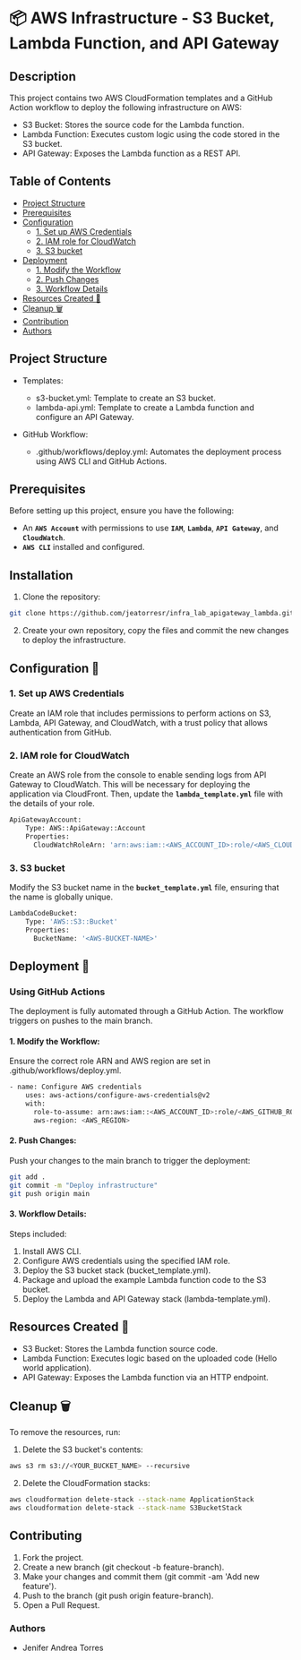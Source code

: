 # 📦 AWS Infrastructure - S3 Bucket, Lambda Function, and API Gateway

## Description

This project contains two AWS CloudFormation templates and a GitHub Action workflow to deploy the following infrastructure on AWS:

- S3 Bucket: Stores the source code for the Lambda function.
- Lambda Function: Executes custom logic using the code stored in the S3 bucket.
- API Gateway: Exposes the Lambda function as a REST API.

## Table of Contents

- [Project Structure](#project-structure)
- [Prerequisites](#prerequisites)
- [Configuration](#configuration-wrench)
  - [1. Set up AWS Credentials](#1-set-up-aws-credentials)
  - [2. IAM role for CloudWatch](#2-iam-role-for-cloudWatch)
  - [3. S3 bucket](#3-s3-bucket)
- [Deployment](#deployment-bricks)
  - [1. Modify the Workflow](#1-modify-the-workflow)
  - [2. Push Changes](#2-push-changes)
  - [3. Workflow Details](#3-workflow-details)
- [Resources Created :rocket:](#resources-created-rocket)
- [Cleanup :wastebasket:](#cleanup-wastebasket)
- [Contribution](#contribution)
- [Authors](#authors)

## Project Structure

- Templates:
  - s3-bucket.yml: Template to create an S3 bucket.
  - lambda-api.yml: Template to create a Lambda function and configure an API Gateway.

- GitHub Workflow:
  - .github/workflows/deploy.yml: Automates the deployment process using AWS CLI and GitHub Actions.

## Prerequisites

Before setting up this project, ensure you have the following:

- An **`AWS Account`** with permissions to use **`IAM`**, **`Lambda`**, **`API Gateway`**, and **`CloudWatch`**.
- **`AWS CLI`** installed and configured.

## Installation

1. Clone the repository:
```bash
git clone https://github.com/jeatorresr/infra_lab_apigateway_lambda.git
```
2. Create your own repository, copy the files and commit the new changes to deploy the infrastructure.

## Configuration :wrench:

### 1. Set up AWS Credentials

Create an IAM role that includes permissions to perform actions on S3, Lambda, API Gateway, and CloudWatch, with a trust policy that allows authentication from GitHub.

### 2. IAM role for CloudWatch

Create an AWS role from the console to enable sending logs from API Gateway to CloudWatch. This will be necessary for deploying the application via CloudFront. Then, update the **`lambda_template.yml`** file with the details of your role.

```bash
ApiGatewayAccount:
    Type: AWS::ApiGateway::Account
    Properties:
      CloudWatchRoleArn: 'arn:aws:iam::<AWS_ACCOUNT_ID>:role/<AWS_CLOUDWATCH_ROLE_NAME>'
```

### 3. S3 bucket

Modify the S3 bucket name in the **`bucket_template.yml`** file, ensuring that the name is globally unique.

```bash
LambdaCodeBucket:
    Type: 'AWS::S3::Bucket'
    Properties:
      BucketName: '<AWS-BUCKET-NAME>'
```

## Deployment :bricks:

### Using GitHub Actions

The deployment is fully automated through a GitHub Action. The workflow triggers on pushes to the main branch.

#### 1. Modify the Workflow:

Ensure the correct role ARN and AWS region are set in .github/workflows/deploy.yml.
```bash
- name: Configure AWS credentials
    uses: aws-actions/configure-aws-credentials@v2
    with:
      role-to-assume: arn:aws:iam::<AWS_ACCOUNT_ID>:role/<AWS_GITHUB_ROLE_NAME>
      aws-region: <AWS_REGION>
```

#### 2. Push Changes:

Push your changes to the main branch to trigger the deployment:

```bash
git add .
git commit -m "Deploy infrastructure"
git push origin main
```

#### 3. Workflow Details:

Steps included:
1. Install AWS CLI.
2. Configure AWS credentials using the specified IAM role.
3. Deploy the S3 bucket stack (bucket_template.yml).
4. Package and upload the example Lambda function code to the S3 bucket.
5. Deploy the Lambda and API Gateway stack (lambda-template.yml).

## Resources Created :rocket:

- S3 Bucket: Stores the Lambda function source code.
- Lambda Function: Executes logic based on the uploaded code (Hello world application).
- API Gateway: Exposes the Lambda function via an HTTP endpoint.

## Cleanup :wastebasket:

To remove the resources, run:

1. Delete the S3 bucket's contents:
```bash
aws s3 rm s3://<YOUR_BUCKET_NAME> --recursive
```

2. Delete the CloudFormation stacks:
```bash
aws cloudformation delete-stack --stack-name ApplicationStack
aws cloudformation delete-stack --stack-name S3BucketStack
```

## Contributing


1. Fork the project.
2. Create a new branch (git checkout -b feature-branch).
3. Make your changes and commit them (git commit -am 'Add new feature').
4. Push to the branch (git push origin feature-branch).
5. Open a Pull Request.


### Authors
- Jenifer Andrea Torres
